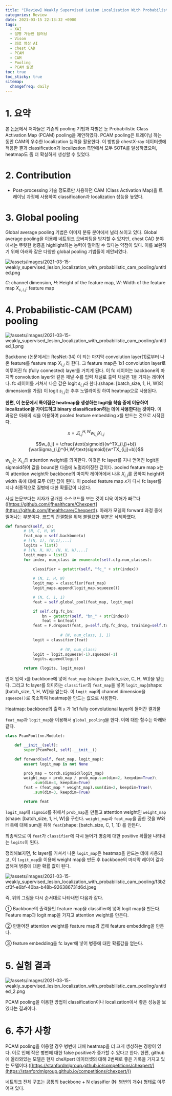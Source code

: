 ```yaml
---
title: "[Review] Weakly Supervised Lesion Localization With Probabilistic-CAM Pooling"
categories: Review
date: 2021-03-15 22:13:32 +0900
tags:
  - XAI
  - 설명 가능한 딥러닝
  - Vison
  - 의료 영상 AI
  - chest CAD
  - PCAM
  - CAM
  - Pooling
  - PCAM 설명
toc: true
toc_sticky: true
sitemap:
  changefreq: daily
---
```


# 1. 요약

 본 [논문](https://arxiv.org/abs/2005.14480)에서 저자들은 기존의 pooling 기법과 차별은 둔 Probabilistic Class Activation Map (PCAM) pooling을 제안하였다. PCAM pooling은 트레이닝 하는 동안 CAM의 우수한 localization 능력을 활용한다. 이 방법을 chestX-ray 데이터셋에 적용한 결과 classification과 localization 측면에서 모두 SOTA를 달성하였으며, heatmap도 좀 더 확실하게 생성할 수 있었다. 

# 2. Contribution

- Post-processing 기술 정도로만 사용하던 CAM (Class Activation Map)을 트레이닝 과정에 사용하여 classification과 localization 성능을 높였다.

# 3. Global pooling

 Global average pooling 기법은 이미지 분류 분야에서 널리 쓰이고 있다. Global average pooling을 이용해 네트워크 오버피팅을 방지할 수 있지만, chest CAD 분야에서는 뚜렷한 병증을 highlight하는 능력이 떨어질 수 있다는 약점이 있다. 이를 보완하기 위해 아래와 같은 다양한  global pooling 기법들이 제안되었다.  

![/assets/images/2021-03-15-weakly_supervised_lesion_localization_with_probabilistic_cam_pooling/untitled.png](/assets/images/2021-03-15-weakly_supervised_lesion_localization_with_probabilistic_cam_pooling/untitled.png)

$C$: channel dimension, $H$: Height of the feature map, $W$: Width of the feature map
$X_{c,i,j}$: feature map 

# 4. Probabilistic-CAM (PCAM) pooling

![/assets/images/2021-03-15-weakly_supervised_lesion_localization_with_probabilistic_cam_pooling/untitled_1.png](/assets/images/2021-03-15-weakly_supervised_lesion_localization_with_probabilistic_cam_pooling/untitled_1.png)

Backbone (논문에서는 ResNet-34) 이 되는 마지막 convolution layer[1]로부터 나온 feature를 feature map $X_{i,j}$ 라 한다. 그 feature map은 1x1 convolution layer로 이루어진 fc (fully connected) layer를 거치게 된다. 이 fc 레이어는 backbone의 마지막 convolution layer와 같은 채널 수를 입력 채널로 출력 채널은 1을 가지는 레이어다. fc 레이어를 거쳐서 나온 값은 logit $s_{i,j}$라 한다.(shape: [batch_size, 1, H, W]의 dimension을 가짐) 이 logit $s_{i,j}$는 추후 노멀라이징 하여 heatmap으로 사용된다. 

**한편, 이 논문에서 특이점은 heatmap을 생성하는 logit을 학습 중에 이용하여 localization을 가이드하고 binary classification하는 데에 사용한다는 것이다.** 이 과정은 아래의 식을 이용하여 pooled feature embedding $x$를 만드는 것으로 시작된다. 

$$x = \varSigma_{i,j}^{H,W}w_{i,j}X_{i,j}$$

$$w_{i,j} = \cfrac{\text{sigmoid}(w^TX_{i,j}+b)}{\varSigma_{i,j}^{H,W}\text{sigmoid}(w^TX_{i,j}+b)}$$

$w_{i,j}$는 $X_{i,j}$의 attention weight를 의미한다. 이것은 fc layer를 지나 얻어진 logit을 sigmoid하여 값을 bound한 다음에 노멀라이징한 값이다.  pooled feature map $x$는 이 attention weight와 backbone의 마지막 레이어에서 나온 $X_{i,j}$를 곱하여 height와 width 축에 대해 모두 더한 값이 된다. 이 pooled feature map $x$가 다시 fc layer를 지나 최종적으로 질병에 대한 확률값이 나온다. 

사실 논문보다는 저자가 공개한 소스코드를 보는 것이 더욱 이해가 빠르다([https://github.com/jfhealthcare/Chexpert](https://github.com/jfhealthcare/Chexpert)).  아래가 모델의 forward 과정 중에 일어나는 부분이다. 코드의 간결함을 위해 불필요한 부분은 삭제하였다. 

```python
def forward(self, x):
        # (N, C, H, W)
        feat_map = self.backbone(x)
        # [(N, 1), (N,1),...]
        logits = list()
        # [(N, H, W), (N, H, W),...]
        logit_maps = list()
        for index, num_class in enumerate(self.cfg.num_classes):
 
            classifier = getattr(self, "fc_" + str(index))

            # (N, 1, H, W)
            logit_map = classifier(feat_map)
            logit_maps.append(logit_map.squeeze())

            # (N, C, 1, 1)
            feat = self.global_pool(feat_map, logit_map)

            if self.cfg.fc_bn:
                bn = getattr(self, "bn_" + str(index))
                feat = bn(feat)
            feat = F.dropout(feat, p=self.cfg.fc_drop, training=self.training)
            
						# (N, num_class, 1, 1)
            logit = classifier(feat)
            
						# (N, num_class)
            logit = logit.squeeze(-1).squeeze(-1)
            logits.append(logit)

        return (logits, logit_maps)
```

먼저 입력 `x`를 backbone에 넣어 `feat_map` (shape: [batch_size, C, H, W])을 얻는다. 그리고 fc layer를 의미하는 `classifier`의 `feat_map`을 넣어 `logit_map`(shape: [batch_size, 1, H, W])을 얻는다. 이 `logit_map`의 channel dimension을 `squeeze()`로 축소하여 heatmap을 만드는 값으로 사용한다. 

Heatmap: backbone의 출력 `x` 가 1x1 fully convolutional layer에 들어간 결과물

 `feat_map`과 `logit_map`을 이용해서 `global_pooling`을 한다. 이에 대한 함수는 아래와 같다.

```python
class PcamPool(nn.Module):

    def __init__(self):
        super(PcamPool, self).__init__()

    def forward(self, feat_map, logit_map):
        assert logit_map is not None

        prob_map = torch.sigmoid(logit_map)
        weight_map = prob_map / prob_map.sum(dim=2, keepdim=True)\
            .sum(dim=3, keepdim=True)
        feat = (feat_map * weight_map).sum(dim=2, keepdim=True)\
            .sum(dim=3, keepdim=True)

        return feat
```

`logit_map`에 `sigmoid`를 취해서 `prob_map`을 만들고 attention weight인 `weight_map` (shape: [batch_size, 1, H, W]을 구한다.  `weight_map`과 `feat_map`을 곱한 것을 W와 H 축에 대해 sum을 취해 `feat`(shape: [batch_size, C, 1, 1]) 를 만든다.  

최종적으로 이 `feat`가 `classifier`에 다시 들어가 병증에 대한 positive 확률을 나타내는 `logits`이 된다.  

정리해보자면, fc layer를 거쳐서 나온 `logit_map`은 heatmap을 만드는 데에 사용되고, 이 `logit_map`을 이용해 weight map을 만든 후 backbone의 마지막 레이어 값과 곱해져 병증에 대한 확률 값이 된다. 

![/assets/images/2021-03-15-weakly_supervised_lesion_localization_with_probabilistic_cam_pooling/f3b2cf3f-e6bf-40ba-b48b-926386731d6d.jpeg](/assets/images/2021-03-15-weakly_supervised_lesion_localization_with_probabilistic_cam_pooling/f3b2cf3f-e6bf-40ba-b48b-926386731d6d.jpeg)

즉, 위의 그림을 다시 순서대로 나타내면 다음과 같다. 

① Backbone의 출력물인 feature map을 classifier에 넣어 logit map을 만든다. Feature map과 logit map을 가지고 attention weight를 만든다. 

② 만들어진 attention weight를 feature map과 곱해 feature embedding을 만든다.

③ feature embedding을 fc layer에 넣어 병증에 대한 확률값을 얻는다. 

# 5. 실험 결과

![/assets/images/2021-03-15-weakly_supervised_lesion_localization_with_probabilistic_cam_pooling/untitled_2.png](/assets/images/2021-03-15-weakly_supervised_lesion_localization_with_probabilistic_cam_pooling/untitled_2.png)

PCAM pooling을 이용한 방법이 classification이나 localization에서 좋은 성능을 보였다는 결과이다.

# 6. 추가 사항

PCAM pooling을 이용할 경우 병변에 대해 heatmap을 더 크게 생성하는 경향이 있다. 이로 인해 작은 병변에 대한 false positive가 증가할 수 있다고 한다.  한편,  github에 올라와있는 모델은 현재 cheXpert 데이터셋의 대해 2번째로 좋은 기록을 가지고 있는 모델이다.([https://stanfordmlgroup.github.io/competitions/chexpert/](https://stanfordmlgroup.github.io/competitions/chexpert/))

네트워크 전체 구조는 공통의 backbone + N classifier (N: 병변의 개수) 형태로 이루어져 있다.
